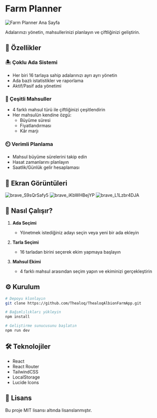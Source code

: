 # Farm Planner

![Farm Planner Ana Sayfa](https://github.com/user-attachments/assets/b5d9d406-6891-4514-ac17-8143c6b86a03)

Adalarınızı yönetin, mahsullerinizi planlayın ve çiftliğinizi geliştirin.

## 🌟 Özellikler

### 🏝️ Çoklu Ada Sistemi
- Her biri 16 tarlaya sahip adalarınızı ayrı ayrı yönetin
- Ada bazlı istatistikler ve raporlama
- Aktif/Pasif ada yönetimi

### 🌾 Çeşitli Mahsuller  
- 4 farklı mahsul türü ile çiftliğinizi çeşitlendirin
- Her mahsulün kendine özgü:
  - Büyüme süresi
  - Fiyatlandırması 
  - Kâr marjı

### ⏲️ Verimli Planlama
- Mahsul büyüme sürelerini takip edin
- Hasat zamanlarını planlayın
- Saatlik/Günlük gelir hesaplaması

## 📱 Ekran Görüntüleri

 ![brave_S9sQrSafy5](https://github.com/user-attachments/assets/a79925f2-cd9d-44f8-a3b4-4de53152cd1b)
![brave_iKbWHBejYP](https://github.com/user-attachments/assets/0c5da458-fd78-4bf8-9189-2c0ab5c1c98f)
![brave_L1Lzbr4DJA](https://github.com/user-attachments/assets/86c8f927-1cca-496f-a482-a79751f89f14)


## 🚀 Nasıl Çalışır?

1. **Ada Seçimi**
   - Yönetmek istediğiniz adayı seçin veya yeni bir ada ekleyin

2. **Tarla Seçimi** 
   - 16 tarladan birini seçerek ekim yapmaya başlayın

3. **Mahsul Ekimi**
   - 4 farklı mahsul arasından seçim yapın ve ekiminizi gerçekleştirin

## ⚙️ Kurulum

```bash
# Depoyu klonlayın
git clone https://github.com/Thealoq/ThealoqAlbionFarmApp.git

# Bağımlılıkları yükleyin
npm install

# Geliştirme sunucusunu başlatın
npm run dev
```

## 🛠️ Teknolojiler

- React
- React Router
- TailwindCSS
- LocalStorage
- Lucide Icons

## 📄 Lisans

Bu proje MIT lisansı altında lisanslanmıştır.
